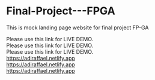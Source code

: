 # Final-Project---FPGA
This is mock landing page website for final project FP-GA

Please use this link for LIVE DEMO.<br>
Please use this link for LIVE DEMO.<br>
Please use this link for LIVE DEMO.<br>
<https://adiraffael.netlify.app><br>
<https://adiraffael.netlify.app><br>
<https://adiraffael.netlify.app>


